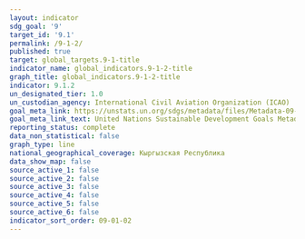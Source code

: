 ```yaml
---
layout: indicator
sdg_goal: '9'
target_id: '9.1'
permalink: /9-1-2/
published: true
target: global_targets.9-1-title
indicator_name: global_indicators.9-1-2-title
graph_title: global_indicators.9-1-2-title
indicator: 9.1.2
un_designated_tier: 1.0
un_custodian_agency: International Civil Aviation Organization (ICAO)
goal_meta_link: https://unstats.un.org/sdgs/metadata/files/Metadata-09-01-02.pdf
goal_meta_link_text: United Nations Sustainable Development Goals Metadata (PDF 375 KB)
reporting_status: complete
data_non_statistical: false
graph_type: line
national_geographical_coverage: Кыргызская Республика
data_show_map: false
source_active_1: false
source_active_2: false
source_active_3: false
source_active_4: false
source_active_5: false
source_active_6: false
indicator_sort_order: 09-01-02
---
```

